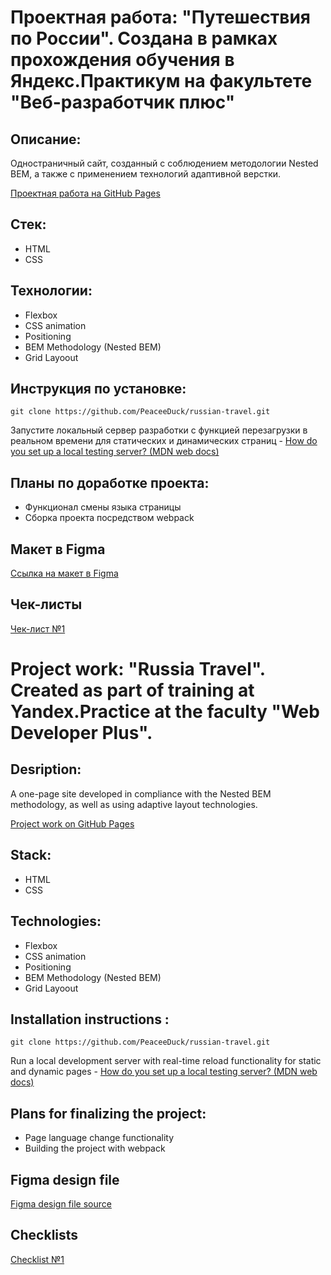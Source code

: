 # Проектная работа: "Путешествия по России". Создана в рамках прохождения обучения в Яндекс.Практикум на факультете "Веб-разработчик плюс" 
## Описание:
Одностраничный сайт, созданный с соблюдением методологии Nested BEM, а также с применением технологий адаптивной верстки.

[Проектная работа на GitHub Pages](https://peaceeduck.github.io/russian-travel/)
## Стек:
- HTML
- CSS
## Технологии:
- Flexbox
- CSS animation
- Positioning
- BEM Methodology (Nested BEM)
- Grid Layoout
## Инструкция по установке:
```
git clone https://github.com/PeaceeDuck/russian-travel.git
```
Запустите локальный сервер разработки с функцией перезагрузки в реальном времени для статических и динамических страниц - [How do you set up a local testing server? (MDN web docs)](https://developer.mozilla.org/en-US/docs/Learn/Common_questions/set_up_a_local_testing_server)
## Планы по доработке проекта:
- Функционал смены языка страницы
- Сборка проекта посредством webpack
## Макет в Figma
[Ссылка на макет в Figma](https://www.figma.com/file/5S2WSbEFL6awjVWJ0NWL8Q/Sprint-3_-Russia-_-desktop-mobile?node-id=28503%3A0)
## Чек-листы
[Чек-лист №1](https://code.s3.yandex.net/web-developer/checklists-pdf/web-plus/checklist-2.pdf)

# Project work: "Russia Travel". Created as part of training at Yandex.Practice at the faculty "Web Developer Plus". 
## Desription:
A one-page site developed in compliance with the Nested BEM methodology, as well as using adaptive layout technologies.

[Project work on GitHub Pages](https://peaceeduck.github.io/russian-travel/)
## Stack:
- HTML
- CSS
## Technologies:
- Flexbox
- CSS animation
- Positioning
- BEM Methodology (Nested BEM)
- Grid Layoout
## Installation instructions :
```
git clone https://github.com/PeaceeDuck/russian-travel.git
```
Run a local development server with real-time reload functionality for static and dynamic pages - [How do you set up a local testing server? (MDN web docs)](https://developer.mozilla.org/en-US/docs/Learn/Common_questions/set_up_a_local_testing_server)
## Plans for finalizing the project:
- Page language change functionality
- Building the project with webpack
## Figma design file
[Figma design file source](https://www.figma.com/file/5S2WSbEFL6awjVWJ0NWL8Q/Sprint-3_-Russia-_-desktop-mobile?node-id=28503%3A0)
## Checklists
[Checklist №1](https://code.s3.yandex.net/web-developer/checklists-pdf/web-plus/checklist-2.pdf)
